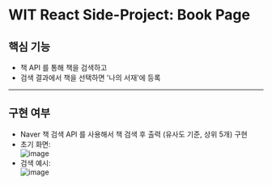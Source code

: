 # WIT React Side-Project: Book Page

## 핵심 기능
- 책 API 를 통해 책을 검색하고
- 검색 결과에서 책을 선택하면 '나의 서재'에 등록

<hr>

## 구현 여부
- Naver 책 검색 API 를 사용해서 책 검색 후 출력 (유사도 기준, 상위 5개) 구현 <br>
- 초기 화면:  <br>
![image](https://user-images.githubusercontent.com/63097207/117545692-cf3b0500-b061-11eb-9948-5888a539dbcb.png) <br>
- 검색 예시:  <br>
![image](https://user-images.githubusercontent.com/63097207/117545699-d19d5f00-b061-11eb-9616-eee2c14991ed.png) <br>
